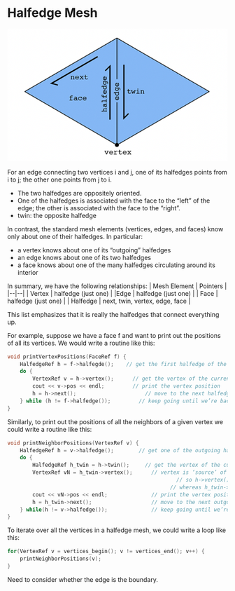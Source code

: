 # Halfedge Mesh

![](https://github.com/JasmineCAicai/Unique-Graphics/blob/18b71b768fb232fe1aa5b5e1267ab7650faa149b/CMU15462/halfedge.png "The basic halfedge data structure")

For an edge connecting two vertices i and j, one of its halfedges points from i to j; the other one points from j to i.
- The two halfedges are oppositely oriented.
- One of the halfedges is associated with the face to the “left” of the edge; the other is associated with the face to the “right”.
- twin: the opposite halfedge

In contrast, the standard mesh elements (vertices, edges, and faces) know only about one of their halfedges. In particular:
- a vertex knows about one of its “outgoing” halfedges
- an edge knows about one of its two halfedges
- a face knows about one of the many halfedges circulating around its interior

In summary, we have the following relationships:
| Mesh Element | Pointers |
|--|--|
| Vertex | halfedge (just one) |
|Edge | halfedge (just one) |
| Face | halfedge (just one) |
| Halfedge | next, twin, vertex, edge, face |

This list emphasizes that it is really the halfedges that connect everything up. 

For example, suppose we have a face f and want to print out the positions of all its vertices. We would write a routine like this:
```cpp
void printVertexPositions(FaceRef f) {
	HalfedgeRef h = f->halfegde();	  // get the first halfedge of the face
	do {
		VertexRef v = h->vertex();	    // get the vertex of the current halfedge
		cout << v->pos << endl;	        // print the vertex position
		h = h->next();			            // move to the next halfedge around the face
	} while (h != f->halfedge());		  // keep going until we’re back at the beginning
}
```

Similarly, to print out the positions of all the neighbors of a given vertex we could write a routine like this:
```cpp
void printNeighborPositions(VertexRef v) {
	HalfedgeRef h = v->halfedge();	      // get one of the outgoing halfedge of the vertex
	do {
		HalfedgeRef h_twin = h->twin();	    // get the vertex of the current halfedge
		VertexRef vN = h_twin->vertex();	  // vertex is ‘source’ of the half edge
							                          // so h->vertex() is v
						                            // whereas h_twin->vertex() is the neighbor vertex
		cout << vN->pos << endl;	          // print the vertex position
		h = h_twin->next();		              // move to the next outgoing halfedge of the vertex
	} while(h != v->halfedge());		      // keep going until we’re back at the beginning
}
```

To iterate over all the vertices in a halfedge mesh, we could write a loop like this:
```cpp
for(VertexRef v = vertices_begin(); v != vertices_end(); v++) {
	printNeighborPositions(v);
}
```

Need to consider whether the edge is the boundary.
